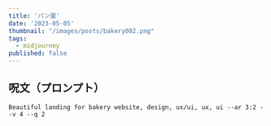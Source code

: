 ```yaml
---
title: 'パン屋'
date: '2023-05-05'
thumbnail: "/images/posts/bakery002.png"
tags:
  - midjourney
published: false
---
```


## 呪文（プロンプト）
```
Beautiful landing for bakery website, design, ux/ui, ux, ui --ar 3:2 --v 4 --q 2
```